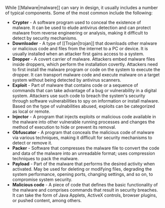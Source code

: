 While [[Malware|malware]] can vary in design, it usually includes a number of typical components. Some of the most common include the following:

- **Crypter** - A software program used to conceal the existence of malware. It can be used to elude antivirus detection and can protect malware from reverse engineering or analysis, making it difficult to detect by security mechanisms.
- **Downloader** - A type of [[Trojan|trojan]] that downloads other malware or malicious code and files from the internet to a PC or device. It is usually installed when an attacker first gains access to a system.
- **Dropper** - A covert carrier of malware. Attackers embed malware files inside droppers, which perform the installation covertly. Attackers need to first install the malware program or code on the system to execute the dropper. It can transport malware code and execute malware on a target system without being detected by antivirus scanners.
- **Exploit** - Part of malware that contains code or a sequence of commands that can take advantage of a bug or vulnerability in a digital system. Attackers use such code to breach the system's security through software vulnerabilities to spy on information or install malware. Based on the type of vulnabilities abused, exploits can be categorized as local or remote.
- **Injector** - A program that injects exploits or malicious code available in the malware into other vulnerable running processes and changes the method of execution to hide or prevent its removal.
- **Obfuscator** - A program that conceals the malicious code of malware via various techniques, making it difficult for security mechanisms to detect or remove it.
- **Packer** - Software that compresses the malware file to convert the code and data of the malware into an unreadable format; uses compression techniques to pack the malware.
- **Payload** - Part of the malware that performs the desired activity when activated. May be used for deleting or modifying files, degrading the system performance, opening ports, changing settings, and so on, to compromise system security.
- **Malicious code** - A piece of code that defines the basic functionality of the malware and comprises commands that result in security breaches. It can take the form of Java Applets, ActiveX controls, browser plugins, or pushed content, among others.